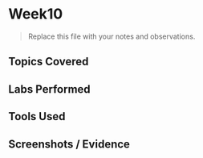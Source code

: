 # Week10

> Replace this file with your notes and observations.

## Topics Covered

## Labs Performed

## Tools Used

## Screenshots / Evidence
